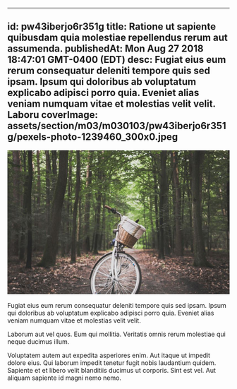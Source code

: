 
---
id: pw43iberjo6r351g
title: Ratione ut sapiente quibusdam quia molestiae repellendus rerum aut assumenda.
publishedAt: Mon Aug 27 2018 18:47:01 GMT-0400 (EDT)
desc: Fugiat eius eum rerum consequatur deleniti tempore quis sed ipsam. Ipsum qui doloribus ab voluptatum explicabo adipisci porro quia. Eveniet alias veniam numquam vitae et molestias velit velit. Laboru
coverImage: assets/section/m03/m030103/pw43iberjo6r351g/pexels-photo-1239460_300x0.jpeg
---

![image from pexels.com](assets/section/m03/m030103/pw43iberjo6r351g/pexels-photo-1239460.jpeg)

Fugiat eius eum rerum consequatur deleniti tempore quis sed ipsam. Ipsum qui doloribus ab voluptatum explicabo adipisci porro quia. Eveniet alias veniam numquam vitae et molestias velit velit.
 
Laborum aut vel quos. Eum qui mollitia. Veritatis omnis rerum molestiae qui neque ducimus illum.
 
Voluptatem autem aut expedita asperiores enim. Aut itaque ut impedit dolore eius. Qui laborum impedit tenetur fugit nobis laudantium quidem. Sapiente et et libero velit blanditiis ducimus ut corporis. Sint est vel. Aut aliquam sapiente id magni nemo nemo.


